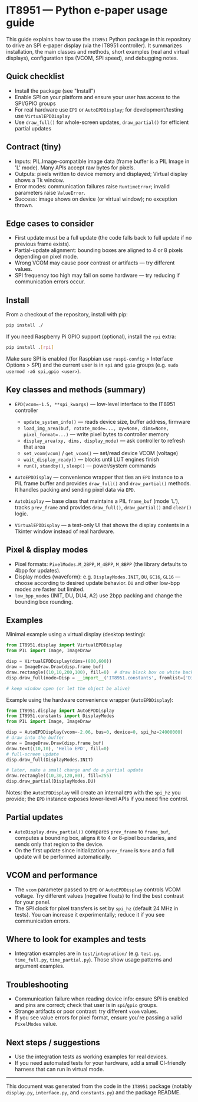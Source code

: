 
# IT8951 — Python e-paper usage guide

This guide explains how to use the `IT8951` Python package in this repository to drive an SPI e-paper display (via the IT8951 controller). It summarizes installation, the main classes and methods, short examples (real and virtual displays), configuration tips (VCOM, SPI speed), and debugging notes.

## Quick checklist

- Install the package (see "Install")
- Enable SPI on your platform and ensure your user has access to the SPI/GPIO groups
- For real hardware use `EPD` or `AutoEPDDisplay`; for development/testing use `VirtualEPDDisplay`
- Use `draw_full()` for whole-screen updates, `draw_partial()` for efficient partial updates

## Contract (tiny)

- Inputs: PIL.Image-compatible image data (frame buffer is a PIL Image in 'L' mode). Many APIs accept raw bytes for pixels.
- Outputs: pixels written to device memory and displayed; Virtual display shows a Tk window.
- Error modes: communication failures raise `RuntimeError`; invalid parameters raise `ValueError`.
- Success: image shows on device (or virtual window); no exception thrown.

## Edge cases to consider

- First update must be a full update (the code falls back to full update if no previous frame exists).
- Partial-update alignment: bounding boxes are aligned to 4 or 8 pixels depending on pixel mode.
- Wrong VCOM may cause poor contrast or artifacts — try different values.
- SPI frequency too high may fail on some hardware — try reducing if communication errors occur.

## Install

From a checkout of the repository, install with pip:

```bash
pip install ./
```

If you need Raspberry Pi GPIO support (optional), install the `rpi` extra:

```bash
pip install .[rpi]
```

Make sure SPI is enabled (for Raspbian use `raspi-config` > Interface Options > SPI) and the current user is in `spi` and `gpio` groups (e.g. `sudo usermod -aG spi,gpio <user>`).

## Key classes and methods (summary)

- `EPD(vcom=-1.5, **spi_kwargs)` — low-level interface to the IT8951 controller
	- `update_system_info()` — reads device size, buffer address, firmware
	- `load_img_area(buf, rotate_mode=..., xy=None, dims=None, pixel_format=...)` — write pixel bytes to controller memory
	- `display_area(xy, dims, display_mode)` — ask controller to refresh that area
	- `set_vcom(vcom)` / `get_vcom()` — set/read device VCOM (voltage)
	- `wait_display_ready()` — blocks until LUT engines finish
	- `run()`, `standby()`, `sleep()` — power/system commands

- `AutoEPDDisplay` — convenience wrapper that ties an `EPD` instance to a PIL frame buffer and provides `draw_full()` and `draw_partial()` methods. It handles packing and sending pixel data via `EPD`.

- `AutoDisplay` — base class that maintains a PIL `frame_buf` (mode 'L'), tracks `prev_frame` and provides `draw_full()`, `draw_partial()` and `clear()` logic.

- `VirtualEPDDisplay` — a test-only UI that shows the display contents in a Tkinter window instead of real hardware.

## Pixel & display modes

- Pixel formats: `PixelModes.M_2BPP`, `M_4BPP`, `M_8BPP` (the library defaults to 4bpp for updates).
- Display modes (waveform): e.g. `DisplayModes.INIT`, `DU`, `GC16`, `GL16` — choose according to desired update behavior. `DU` and other low-bpp modes are faster but limited.
- `low_bpp_modes` (INIT, DU, DU4, A2) use 2bpp packing and change the bounding box rounding.

## Examples

Minimal example using a virtual display (desktop testing):

```python
from IT8951.display import VirtualEPDDisplay
from PIL import Image, ImageDraw

disp = VirtualEPDDisplay(dims=(800,600))
draw = ImageDraw.Draw(disp.frame_buf)
draw.rectangle((10,10,200,100), fill=0)  # draw black box on white background
disp.draw_full(mode=Disp = __import__('IT8951.constants', fromlist=['DisplayModes']).DisplayModes.INIT)

# keep window open (or let the object be alive)
```

Example using the hardware convenience wrapper (`AutoEPDDisplay`):

```python
from IT8951.display import AutoEPDDisplay
from IT8951.constants import DisplayModes
from PIL import Image, ImageDraw

disp = AutoEPDDisplay(vcom=-2.06, bus=0, device=0, spi_hz=24000000)
# draw into the buffer
draw = ImageDraw.Draw(disp.frame_buf)
draw.text((10,10), 'Hello EPD', fill=0)
# full-screen update
disp.draw_full(DisplayModes.INIT)

# later, make a small change and do a partial update
draw.rectangle((10,30,120,80), fill=255)
disp.draw_partial(DisplayModes.DU)
```

Notes: the `AutoEPDDisplay` will create an internal `EPD` with the `spi_hz` you provide; the `EPD` instance exposes lower-level APIs if you need fine control.

## Partial updates

- `AutoDisplay.draw_partial()` compares `prev_frame` to `frame_buf`, computes a bounding box, aligns it to 4 or 8-pixel boundaries, and sends only that region to the device.
- On the first update since initialization `prev_frame` is `None` and a full update will be performed automatically.

## VCOM and performance

- The `vcom` parameter passed to `EPD` or `AutoEPDDisplay` controls VCOM voltage. Try different values (negative floats) to find the best contrast for your panel.
- The SPI clock for pixel transfers is set by `spi_hz` (default 24 MHz in tests). You can increase it experimentally; reduce it if you see communication errors.

## Where to look for examples and tests

- Integration examples are in `test/integration/` (e.g. `test.py`, `time_full.py`, `time_partial.py`). Those show usage patterns and argument examples.

## Troubleshooting

- Communication failure when reading device info: ensure SPI is enabled and pins are correct; check that user is in `spi`/`gpio` groups.
- Strange artifacts or poor contrast: try different `vcom` values.
- If you see value errors for pixel format, ensure you're passing a valid `PixelModes` value.

## Next steps / suggestions

- Use the integration tests as working examples for real devices.
- If you need automated tests for your hardware, add a small CI-friendly harness that can run in virtual mode.

---

This document was generated from the code in the `IT8951` package (notably `display.py`, `interface.py`, and `constants.py`) and the package README.

